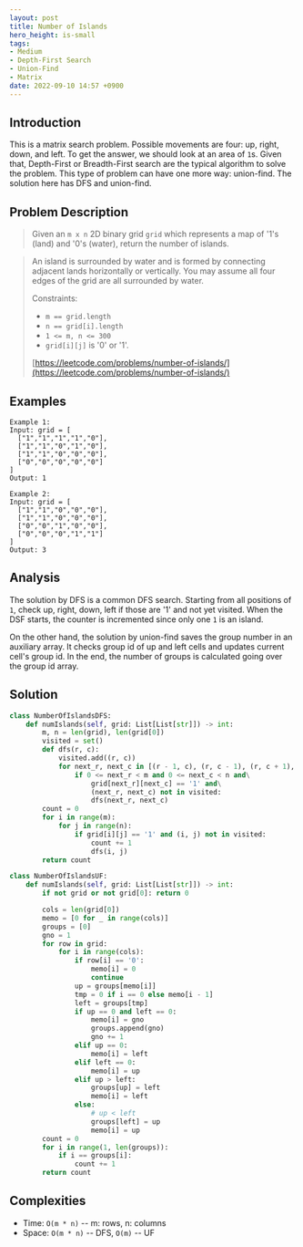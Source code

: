 ```yaml
---
layout: post
title: Number of Islands
hero_height: is-small
tags:
- Medium
- Depth-First Search
- Union-Find
- Matrix
date: 2022-09-10 14:57 +0900
---
```

## Introduction
This is a matrix search problem. Possible movements are four: up, right, down, and left.
To get the answer, we should look at an area of `1`s.
Given that, Depth-First or Breadth-First search are the typical algorithm to solve the problem.
This type of problem can have one more way: union-find.
The solution here has DFS and union-find.

## Problem Description
> Given an `m x n` 2D binary grid `grid` which represents a map of '1's (land) and '0's (water),
> return the number of islands.

> An island is surrounded by water and is formed by connecting adjacent lands horizontally or vertically.
> You may assume all four edges of the grid are all surrounded by water.
>
> Constraints:
> - `m == grid.length`
> - `n == grid[i].length`
> - `1 <= m, n <= 300`
> - `grid[i][j]` is '0' or '1'.
>
> [https://leetcode.com/problems/number-of-islands/](https://leetcode.com/problems/number-of-islands/)

## Examples
```
Example 1:
Input: grid = [
  ["1","1","1","1","0"],
  ["1","1","0","1","0"],
  ["1","1","0","0","0"],
  ["0","0","0","0","0"]
]
Output: 1
```

```
Example 2:
Input: grid = [
  ["1","1","0","0","0"],
  ["1","1","0","0","0"],
  ["0","0","1","0","0"],
  ["0","0","0","1","1"]
]
Output: 3
```

## Analysis
The solution by DFS is a common DFS search.
Starting from all positions of `1`, check up, right, down, left if those are '1' and not yet visited.
When the DSF starts, the counter is incremented since only one `1` is an island.

On the other hand, the solution by union-find saves the group number in an auxiliary array.
It checks group id of up and left cells and updates current cell's group id.
In the end, the number of groups is calculated going over the group id array.

## Solution
```python
class NumberOfIslandsDFS:
    def numIslands(self, grid: List[List[str]]) -> int:
        m, n = len(grid), len(grid[0])
        visited = set()
        def dfs(r, c):
            visited.add((r, c))
            for next_r, next_c in [(r - 1, c), (r, c - 1), (r, c + 1), (r + 1, c)]:
                if 0 <= next_r < m and 0 <= next_c < n and\
                    grid[next_r][next_c] == '1' and\
                    (next_r, next_c) not in visited:
                    dfs(next_r, next_c)
        count = 0
        for i in range(m):
            for j in range(n):
                if grid[i][j] == '1' and (i, j) not in visited:
                    count += 1
                    dfs(i, j)
        return count
```

```python
class NumberOfIslandsUF:
    def numIslands(self, grid: List[List[str]]) -> int:
        if not grid or not grid[0]: return 0

        cols = len(grid[0])
        memo = [0 for _ in range(cols)]
        groups = [0]
        gno = 1
        for row in grid:
            for i in range(cols):
                if row[i] == '0':
                    memo[i] = 0
                    continue
                up = groups[memo[i]]
                tmp = 0 if i == 0 else memo[i - 1]
                left = groups[tmp]
                if up == 0 and left == 0:
                    memo[i] = gno
                    groups.append(gno)
                    gno += 1
                elif up == 0:
                    memo[i] = left
                elif left == 0:
                    memo[i] = up
                elif up > left:
                    groups[up] = left
                    memo[i] = left
                else:
                    # up < left
                    groups[left] = up
                    memo[i] = up
        count = 0
        for i in range(1, len(groups)):
            if i == groups[i]:
                count += 1
        return count
```

## Complexities
- Time: `O(m * n)` -- m: rows, n: columns
- Space: `O(m * n)` -- DFS, `O(m)` -- UF 
